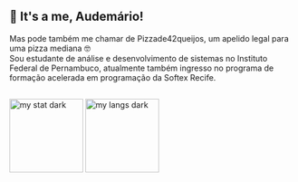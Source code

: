 ## 👋 It's a me, Audemário!
Mas pode também me chamar de Pizzade42queijos, um apelido legal para uma pizza mediana 🤓  
Sou estudante de análise e desenvolvimento de sistemas no Instituto Federal de Pernambuco, atualmente também ingresso no programa de formação acelerada em programação da Softex Recife.
##  
<img alt='my stat dark' height=130 align="center" src="https://github-readme-stats.vercel.app/api?username=Pizzade42queijos&show_icons=true&theme=algolia" />
<img alt='my langs dark' height=130 align="center" src="https://github-readme-stats.vercel.app/api/top-langs/?username=Pizzade42queijos&layout=compact&show_icons=true&theme=algolia" />

##  



<!--
**Pizzade42queijos/Pizzade42queijos** is a ✨ _special_ ✨ repository because its `README.md` (this file) appears on your GitHub profile.

Here are some ideas to get you started:

-  I’m currently working on ...
- 🌱 I’m currently learning ...
- 👯 I’m looking to collaborate on ...
- 🤔 I’m looking for help with ...
- 💬 Ask me about ...
- 📫 How to reach me: ...
- 😄 Pronouns: ...
- ⚡ Fun fact: ...
-->
